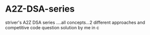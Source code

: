 # A2Z-DSA-series
striver's A2Z DSA series ....all concepts...2 different approaches and competitive code question solution by me in c 
